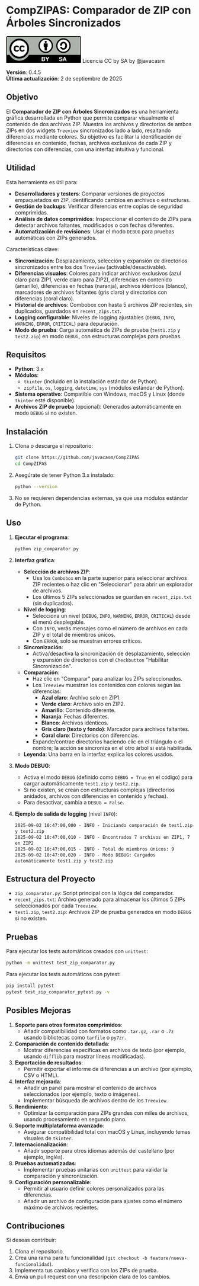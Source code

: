 # CompZIPAS: Comparador de ZIP con Árboles Sincronizados


![](./images/Licencia_CC_peque.png) Licencia CC by SA by @javacasm
 
**Versión**: 0.4.5  
**Última actualización**: 2 de septiembre de 2025

## Objetivo

El **Comparador de ZIP con Árboles Sincronizados** es una herramienta gráfica desarrollada en Python que permite comparar visualmente el contenido de dos archivos ZIP. Muestra los archivos y directorios de ambos ZIPs en dos widgets `Treeview` sincronizados lado a lado, resaltando diferencias mediante colores. Su objetivo es facilitar la identificación de diferencias en contenido, fechas, archivos exclusivos de cada ZIP y directorios con diferencias, con una interfaz intuitiva y funcional.

## Utilidad

Esta herramienta es útil para:

- **Desarrolladores y testers**: Comparar versiones de proyectos empaquetados en ZIP, identificando cambios en archivos o estructuras.
- **Gestión de backups**: Verificar diferencias entre copias de seguridad comprimidas.
- **Análisis de datos comprimidos**: Inspeccionar el contenido de ZIPs para detectar archivos faltantes, modificados o con fechas diferentes.
- **Automatización de revisiones**: Usar el modo `DEBUG` para pruebas automáticas con ZIPs generados.

Características clave:

- **Sincronización**: Desplazamiento, selección y expansión de directorios sincronizados entre los dos `Treeview` (activable/desactivable).
- **Diferencias visuales**: Colores para indicar archivos exclusivos (azul claro para ZIP1, verde claro para ZIP2), diferencias en contenido (amarillo), diferencias en fechas (naranja), archivos idénticos (blanco), marcadores de archivos faltantes (gris claro) y directorios con diferencias (coral claro).
- **Historial de archivos**: Combobox con hasta 5 archivos ZIP recientes, sin duplicados, guardados en `recent_zips.txt`.
- **Logging configurable**: Niveles de logging ajustables (`DEBUG`, `INFO`, `WARNING`, `ERROR`, `CRITICAL`) para depuración.
- **Modo de prueba**: Carga automática de ZIPs de prueba (`test1.zip` y `test2.zip`) en modo `DEBUG`, con estructuras complejas para pruebas.

## Requisitos

- **Python**: 3.x
- **Módulos**:
    - `tkinter` (incluido en la instalación estándar de Python).
    - `zipfile`, `os`, `logging`, `datetime`, `sys` (módulos estándar de Python).
- **Sistema operativo**: Compatible con Windows, macOS y Linux (donde `tkinter` esté disponible).
- **Archivos ZIP de prueba** (opcional): Generados automáticamente en modo `DEBUG` si no existen.

## Instalación

1. Clona o descarga el repositorio:
    
    ```bash
    git clone https://github.com/javacasm/CompZIPAS
    cd CompZIPAS
    ```
    
2. Asegúrate de tener Python 3.x instalado:
    
    ```bash
    python --version
    ```
    
3. No se requieren dependencias externas, ya que usa módulos estándar de Python.

## Uso

1. **Ejecutar el programa**:
    
    ```bash
    python zip_comparator.py
    ```
    
2. **Interfaz gráfica**:
    
    - **Selección de archivos ZIP**:
        - Usa los `Combobox` en la parte superior para seleccionar archivos ZIP recientes o haz clic en "Seleccionar" para abrir un explorador de archivos.
        - Los últimos 5 ZIPs seleccionados se guardan en `recent_zips.txt` (sin duplicados).
    - **Nivel de logging**:
        - Selecciona un nivel (`DEBUG`, `INFO`, `WARNING`, `ERROR`, `CRITICAL`) desde el menú desplegable.
        - Con `INFO`, verás mensajes como el número de archivos en cada ZIP y el total de miembros únicos.
        - Con `ERROR`, solo se muestran errores críticos.
    - **Sincronización**:
        - Activa/desactiva la sincronización de desplazamiento, selección y expansión de directorios con el `Checkbutton` "Habilitar Sincronización".
    - **Comparación**:
        - Haz clic en "Comparar" para analizar los ZIPs seleccionados.
        - Los `Treeview` muestran los contenidos con colores según las diferencias:
            - **Azul claro**: Archivo solo en ZIP1.
            - **Verde claro**: Archivo solo en ZIP2.
            - **Amarillo**: Contenido diferente.
            - **Naranja**: Fechas diferentes.
            - **Blanco**: Archivos idénticos.
            - **Gris claro (texto y fondo)**: Marcador para archivos faltantes.
            - **Coral claro**: Directorios con diferencias.
        - Expande/contrae directorios haciendo clic en el triángulo o el nombre; la acción se sincroniza en el otro árbol si está habilitada.
    - **Leyenda**: Una barra en la interfaz explica los colores usados.
3. **Modo DEBUG**:
    
    - Activa el modo `DEBUG` (definido como `DEBUG = True` en el código) para cargar automáticamente `test1.zip` y `test2.zip`.
    - Si no existen, se crean con estructuras complejas (directorios anidados, archivos con diferencias en contenido y fechas).
    - Para desactivar, cambia a `DEBUG = False`.
4. **Ejemplo de salida de logging** (nivel `INFO`):
    
    ```
    2025-09-02 10:47:00,000 - INFO - Iniciando comparación de test1.zip y test2.zip
    2025-09-02 10:47:00,010 - INFO - Encontrados 7 archivos en ZIP1, 7 en ZIP2
    2025-09-02 10:47:00,015 - INFO - Total de miembros únicos: 9
    2025-09-02 10:47:00,020 - INFO - Modo DEBUG: Cargados automáticamente test1.zip y test2.zip
    ```
    

## Estructura del Proyecto

- `zip_comparator.py`: Script principal con la lógica del comparador.
- `recent_zips.txt`: Archivo generado para almacenar los últimos 5 ZIPs seleccionados por cada `Treeview`.
- `test1.zip`, `test2.zip`: Archivos ZIP de prueba generados en modo `DEBUG` si no existen.

## Pruebas

Para ejecutar los tests automáticos creados con `unittest`:

```bash
python -m unittest test_zip_comparator.py
```

Para ejecutar los tests automáticos con pytest:

```bash
pip install pytest
pytest test_zip_comparator_pytest.py -v
```
## Posibles Mejoras

1. **Soporte para otros formatos comprimidos**:
    - Añadir compatibilidad con formatos como `.tar.gz`, `.rar` o `.7z` usando bibliotecas como `tarfile` o `py7zr`.
2. **Comparación de contenido detallada**:
    - Mostrar diferencias específicas en archivos de texto (por ejemplo, usando `difflib` para mostrar líneas modificadas).
3. **Exportación de resultados**:
    - Permitir exportar el informe de diferencias a un archivo (por ejemplo, CSV o HTML).
4. **Interfaz mejorada**:
    - Añadir un panel para mostrar el contenido de archivos seleccionados (por ejemplo, texto o imágenes).
    - Implementar búsqueda de archivos dentro de los `Treeview`.
5. **Rendimiento**:
    - Optimizar la comparación para ZIPs grandes con miles de archivos, usando procesamiento en segundo plano.
6. **Soporte multiplataforma avanzado**:
    - Asegurar compatibilidad total con macOS y Linux, incluyendo temas visuales de `tkinter`.
7. **Internacionalización**:
    - Añadir soporte para otros idiomas además del castellano (por ejemplo, inglés).
8. **Pruebas automatizadas**:
    - Implementar pruebas unitarias con `unittest` para validar la comparación y sincronización.
9. **Configuración personalizable**:
    - Permitir al usuario definir colores personalizados para las diferencias.
    - Añadir un archivo de configuración para ajustes como el número máximo de archivos recientes.

## Contribuciones

Si deseas contribuir:

1. Clona el repositorio.
2. Crea una rama para tu funcionalidad (`git checkout -b feature/nueva-funcionalidad`).
3. Implementa tus cambios y verifica con los ZIPs de prueba.
4. Envía un pull request con una descripción clara de los cambios.

